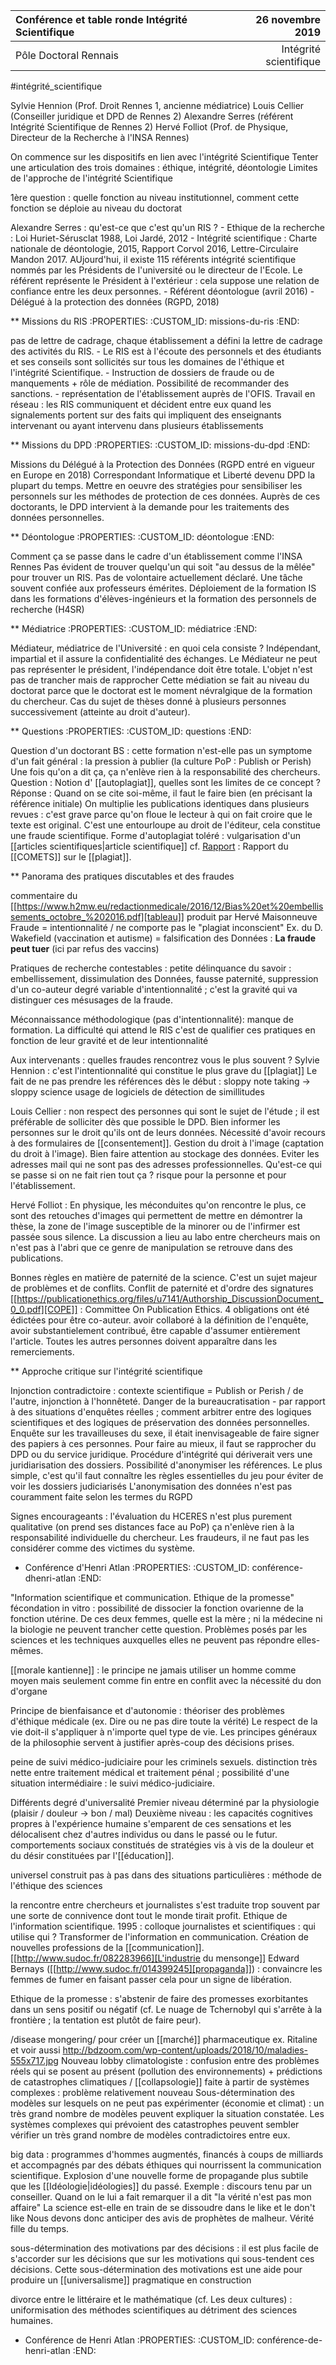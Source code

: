 Conférence et table ronde Intégrité Scientifique   | 26 novembre 2019   
:-----------------------|--------------------:
Pôle Doctoral Rennais                      |             Intégrité scientifique

#intégrité_scientifique 

Sylvie Hennion (Prof. Droit Rennes 1, ancienne médiatrice) Louis Cellier
(Conseiller juridique et DPD de Rennes 2) Alexandre Serres (référent
Intégrité Scientifique de Rennes 2) Hervé Folliot (Prof. de Physique,
Directeur de la Recherche à l'INSA Rennes)

On commence sur les dispositifs en lien avec l'intégrité Scientifique
Tenter une articulation des trois domaines : éthique, intégrité,
déontologie Limites de l'approche de l'intégrité Scientifique

1ère question : quelle fonction au niveau institutionnel, comment cette
fonction se déploie au niveau du doctorat

Alexandre Serres : qu'est-ce que c'est qu'un RIS ? - Ethique de la
recherche : Loi Huriet-Sérusclat 1988, Loi Jardé, 2012 - Intégrité
scientifique : Charte nationale de déontologie, 2015, Rapport Corvol
2016, Lettre-Circulaire Mandon 2017. AUjourd'hui, il existe 115
référents intégrité scientifique nommés par les Présidents de
l'université ou le directeur de l'Ecole. Le référent représente le
Président à l'extérieur : cela suppose une relation de confiance entre
les deux personnes. - Référent déontologue (avril 2016) - Délégué à la
protection des données (RGPD, 2018)

** Missions du RIS
   :PROPERTIES:
   :CUSTOM_ID: missions-du-ris
   :END:

pas de lettre de cadrage, chaque établissement a défini la lettre de
cadrage des activités du RIS. - Le RIS est à l'écoute des personnels et
des étudiants et ses conseils sont sollicités sur tous les domaines de
l'éthique et l'intégrité Scientifique. - Instruction de dossiers de
fraude ou de manquements + rôle de médiation. Possibilité de recommander
des sanctions. - représentation de l'établissement auprès de l'OFIS.
Travail en réseau : les RIS communiquent et décident entre eux quand les
signalements portent sur des faits qui impliquent des enseignants
intervenant ou ayant intervenu dans plusieurs établissements

** Missions du DPD
   :PROPERTIES:
   :CUSTOM_ID: missions-du-dpd
   :END:

Missions du Délégué à la Protection des Données (RGPD entré en vigueur
en Europe en 2018) Correspondant Informatique et Liberté devenu DPD la
plupart du temps. Mettre en oeuvre des stratégies pour sensibiliser les
personnels sur les méthodes de protection de ces données. Auprès de ces
doctorants, le DPD intervient à la demande pour les traitements des
données personnelles.

** Déontologue
   :PROPERTIES:
   :CUSTOM_ID: déontologue
   :END:

Comment ça se passe dans le cadre d'un établissement comme l'INSA Rennes
Pas évident de trouver quelqu'un qui soit "au dessus de la mêlée" pour
trouver un RIS. Pas de volontaire actuellement déclaré. Une tâche
souvent confiée aux professeurs émérites. Déploiement de la formation IS
dans les formations d'élèves-ingénieurs et la formation des personnels
de recherche (H4SR)

** Médiatrice
   :PROPERTIES:
   :CUSTOM_ID: médiatrice
   :END:

Médiateur, médiatrice de l'Université : en quoi cela consiste ?
Indépendant, impartial et il assure la confidentialité des échanges. Le
Médiateur ne peut pas représenter le président, l'indépendance doit être
totale. L'objet n'est pas de trancher mais de rapprocher Cette médiation
se fait au niveau du doctorat parce que le doctorat est le moment
névralgique de la formation du chercheur. Cas du sujet de thèses donné à
plusieurs personnes successivement (atteinte au droit d'auteur).

** Questions
   :PROPERTIES:
   :CUSTOM_ID: questions
   :END:

Question d'un doctorant BS : cette formation n'est-elle pas un symptome
d'un fait général : la pression à publier (la culture PoP : Publish or
Perish) Une fois qu'on a dit ça, ça n'enlève rien à la responsabilité
des chercheurs. Question : Notion d' [[autoplagiat]], quelles sont les
limites de ce concept ? 
Réponse : Quand on se cite soi-même, il faut le faire bien
(en précisant la référence initiale) On multiplie les publications
identiques dans plusieurs revues : c'est grave parce qu'on floue le
lecteur à qui on fait croire que le texte est original. C'est une
entourloupe au droit de l'éditeur, cela constitue une fraude
scientifique. Forme d'autoplagiat toléré : vulgarisation d'un [[articles scientifiques|article scientifique]]
cf. [Rapport](https://www.cnrs.fr/comets/IMG/pdf/avis_2017-34-3.pdf) : Rapport du
[[COMETS]] sur le [[plagiat]].

** Panorama des pratiques discutables et des fraudes

commentaire du
[[https://www.h2mw.eu/redactionmedicale/2016/12/Bias%20et%20embellissements_octobre_%202016.pdf][tableau]]
produit par Hervé Maisonneuve Fraude = intentionnalité / ne comporte pas
le "plagiat inconscient" Ex. du D. Wakefield (vaccination et autisme) =
falsification des Données : **La fraude peut tuer** (ici par refus des
vaccins)

Pratiques de recherche contestables : petite délinquance du savoir :
embellissement, dissimulation des Données, fausse paternité, suppression
d'un co-auteur degré variable d'intentionnalité ; c'est la gravité qui
va distinguer ces mésusages de la fraude.

Méconnaissance méthodologique (pas d'intentionnalité): manque de
formation. La difficulté qui attend le RIS c'est de qualifier ces
pratiques en fonction de leur gravité et de leur intentionnalité

Aux intervenants : quelles fraudes rencontrez vous le plus souvent ?
Sylvie Hennion : c'est l'intentionnalité qui constitue le plus grave du [[plagiat]] Le fait de ne pas prendre les références dès le début : sloppy
note taking -> sloppy science usage de logiciels de détection de
simillitudes

Louis Cellier : non respect des personnes qui sont le sujet de l'étude ;
il est préférable de solliciter dès que possible le DPD. Bien informer
les personnes sur le droit qu'ils ont de leurs données. Nécessité
d'avoir recours à des formulaires de [[consentement]]. Gestion du droit à
l'image (captation du droit à l'image). Bien faire attention au stockage
des données. Eviter les adresses mail qui ne sont pas des adresses
professionnelles. Qu'est-ce qui se passe si on ne fait rien tout ça ?
risque pour la personne et pour l'établissement.

Hervé Folliot : En physique, les méconduites qu'on rencontre le plus, ce
sont des retouches d'images qui permettent de mettre en démontrer la
thèse, la zone de l'image susceptible de la minorer ou de l'infirmer est
passée sous silence. La discussion a lieu au labo entre chercheurs mais
on n'est pas à l'abri que ce genre de manipulation se retrouve dans des
publications.

Bonnes règles en matière de paternité de la science. C'est un sujet
majeur de problèmes et de conflits. Conflit de paternité et d'ordre des
signatures
[[https://publicationethics.org/files/u7141/Authorship_DiscussionDocument_0_0.pdf][COPE]]
: Committee On Publication Ethics. 4 obligations ont été édictées pour
être co-auteur. avoir collaboré à la définition de l'enquête, avoir
substantielement contribué, être capable d'assumer entièrement
l'article. Toutes les autres personnes doivent apparaître dans les
remerciements.

** Approche critique sur l'intégrité scientifique


Injonction contradictoire : contexte scientifique = Publish or Perish / de l'autre,
injonction à l'honnêteté. Danger de la bureaucratisation - par rapport à
des situations d'enquêtes réelles ; comment arbitrer entre des logiques
scientifiques et des logiques de préservation des données personnelles.
Enquête sur les travailleuses du sexe, il était inenvisageable de faire
signer des papiers à ces personnes. Pour faire au mieux, il faut se
rapprocher du DPD ou du service juridique. Procédure d'intégrité qui
dériverait vers une juridiarisation des dossiers. Possibilité
d'anonymiser les références. Le plus simple, c'est qu'il faut connaître
les règles essentielles du jeu pour éviter de voir les dossiers
judiciarisés L'anonymisation des données n'est pas couramment faite
selon les termes du RGPD

Signes encourageants : l'évaluation du HCERES n'est plus purement
qualitative (on prend ses distances face au PoP) ça n'enlève rien à la
responsabilité individuelle du chercheur. Les fraudeurs, il ne faut pas
les considérer comme des victimes du système.

* Conférence d'Henri Atlan
  :PROPERTIES:
  :CUSTOM_ID: conférence-dhenri-atlan
  :END:

"Information scientifique et communication. Ethique de la promesse"
fécondation in vitro : possibilité de dissocier la fonction ovarienne de
la fonction utérine. De ces deux femmes, quelle est la mère ; ni la
médecine ni la biologie ne peuvent trancher cette question. Problèmes
posés par les sciences et les techniques auxquelles elles ne peuvent pas
répondre elles-mêmes.

[[morale kantienne]] : le principe ne jamais utiliser un homme comme moyen
mais seulement comme fin entre en conflit avec la nécessité du don
d'organe

Principe de bienfaisance et d'autonomie : théoriser des problèmes
d'éthique médicale (ex. Dire ou ne pas dire toute la vérité) Le respect
de la vie doit-il s'appliquer à n'importe quel type de vie. Les
principes généraux de la philosophie servent à justifier après-coup des
décisions prises.

peine de suivi médico-judiciaire pour les criminels sexuels. distinction
très nette entre traitement médical et traitement pénal ; possibilité
d'une situation intermédiaire : le suivi médico-judiciaire.

Différents degré d'universalité Premier niveau déterminé par la
physiologie (plaisir / douleur -> bon / mal) Deuxième niveau : les
capacités cognitives propres à l'expérience humaine s'emparent de ces
sensations et les délocalisent chez d'autres individus ou dans le passé
ou le futur. comportements sociaux constitués de stratégies vis à vis de
la douleur et du désir constituées par l'[[éducation]].

universel construit pas à pas dans des situations particulières :
méthode de l'éthique des sciences

la rencontre entre chercheurs et journalistes s'est traduite trop
souvent par une sorte de connivence dont tout le monde tirait profit.
Ethique de l'information scientifique. 1995 : colloque journalistes et
scientifiques : qui utilise qui ? Transformer de l'information en
communication. Création de nouvelles professions de la [[communication]].
[[http://www.sudoc.fr/082283966][L'industrie du mensonge]] Edward
Bernays ([[http://www.sudoc.fr/014399245][propaganda]]) : convaincre les
femmes de fumer en faisant passer cela pour un signe de libération.

Ethique de la promesse : s'abstenir de faire des promesses exorbitantes
dans un sens positif ou négatif (cf. Le nuage de Tchernobyl qui s'arrête
à la frontière ; la tentation est plutôt de faire peur).

/disease mongering/ pour créer un [[marché]] pharmaceutique ex. Ritaline et
voir aussi
http://bdzoom.com/wp-content/uploads/2018/10/maladies-555x717.jpg
Nouveau lobby climatologiste : confusion entre des problèmes réels qui
se posent au présent (pollution des environnements) + prédictions de
catastrophes climatiques / [[collapsologie]] faite à partir de systèmes
complexes : problème relativement nouveau Sous-détermination des modèles
sur lesquels on ne peut pas expérimenter (économie et climat) : un très
grand nombre de modèles peuvent expliquer la situation constatée. Les
systèmes complexes qui prévoient des catastrophes peuvent sembler
vérifier un très grand nombre de modèles contradictoires entre eux.

big data : programmes d'hommes augmentés, financés à coups de milliards
et accompagnés par des débats éthiques qui nourrissent la communication
scientifique. Explosion d'une nouvelle forme de propagande plus subtile
que les [[Idéologie|idéologies]] du passé. Exemple : discours tenu par un conseiller.
Quand on le lui a fait remarquer il a dit "la vérité n'est pas mon
affaire" La science est-elle en train de se dissoudre dans le like et le
don't like Nous devons donc anticiper des avis de prophètes de malheur.
Vérité fille du temps.

sous-détermination des motivations par des décisions : il est plus
facile de s'accorder sur les décisions que sur les motivations qui
sous-tendent ces décisions. Cette sous-détermination des motivations est
une aide pour produire un [[universalisme]] pragmatique en construction

divorce entre le littéraire et le mathématique (cf. Les deux cultures) :
uniformisation des méthodes scientifiques au détriment des sciences
humaines.

* Conférence de Henri Atlan
  :PROPERTIES:
  :CUSTOM_ID: conférence-de-henri-atlan
  :END:
